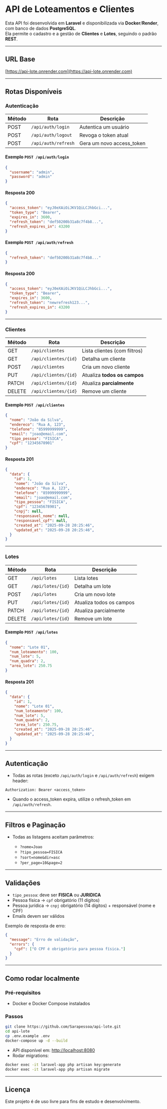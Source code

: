 
# API de Loteamentos e Clientes

Esta API foi desenvolvida em **Laravel** e disponibilizada via **Docker**/**Render**, com banco de dados **PostgreSQL**.  
Ela permite o cadastro e a gestão de **Clientes** e **Lotes**, seguindo o padrão **REST**.

---

## URL Base

[https://api-lote.onrender.com](https://api-lote.onrender.com)

---

## Rotas Disponíveis

### Autenticação

| Método | Rota                 | Descrição                    |
| ------ | -------------------- | ---------------------------- |
| POST   | `/api/auth/login`    | Autentica um usuário         |
| POST   | `/api/auth/logout`   | Revoga o token atual         |
| POST   | `/api/auth/refresh`  | Gera um novo access_token    |

#### Exemplo `POST /api/auth/login`

```json
{
  "username": "admin",
  "password": "admin"
}
```

#### Resposta 200

```json
{
  "access_token": "eyJ0eXAiOiJKV1QiLCJhbGci...",
  "token_type": "Bearer",
  "expires_in": 3600,
  "refresh_token": "def50200b31a8c7f4b8...",
  "refresh_expires_in": 43200
}
```

#### Exemplo `POST /api/auth/refresh`

```json
{
  "refresh_token": "def50200b31a8c7f4b8..."
}
```

#### Resposta 200

```json
{
  "access_token": "eyJ0eXAiOiJKV1QiLCJhbGci...",
  "token_type": "Bearer",
  "expires_in": 3600,
  "refresh_token": "newrefresh123...",
  "refresh_expires_in": 43200
}
```

---

### Clientes

| Método | Rota                 | Descrição                    |
| ------ | -------------------- | ---------------------------- |
| GET    | `/api/clientes`      | Lista clientes (com filtros) |
| GET    | `/api/clientes/{id}` | Detalha um cliente           |
| POST   | `/api/clientes`      | Cria um novo cliente         |
| PUT    | `/api/clientes/{id}` | Atualiza **todos os campos** |
| PATCH  | `/api/clientes/{id}` | Atualiza **parcialmente**    |
| DELETE | `/api/clientes/{id}` | Remove um cliente            |

#### Exemplo `POST /api/clientes`

```json
{
  "nome": "João da Silva",
  "endereco": "Rua A, 123",
  "telefone": "85999999999",
  "email": "joao@email.com",
  "tipo_pessoa": "FISICA",
  "cpf": "12345678901"
}
```

#### Resposta 201

```json
{
  "data": {
    "id": 1,
    "nome": "João da Silva",
    "endereco": "Rua A, 123",
    "telefone": "85999999999",
    "email": "joao@email.com",
    "tipo_pessoa": "FISICA",
    "cpf": "12345678901",
    "cnpj": null,
    "responsavel_nome": null,
    "responsavel_cpf": null,
    "created_at": "2025-09-28 20:25:46",
    "updated_at": "2025-09-28 20:25:46",
  }
}
```

---

### Lotes

| Método | Rota              | Descrição                |
| ------ | ----------------- | ------------------------ |
| GET    | `/api/lotes`      | Lista lotes              |
| GET    | `/api/lotes/{id}` | Detalha um lote          |
| POST   | `/api/lotes`      | Cria um novo lote        |
| PUT    | `/api/lotes/{id}` | Atualiza todos os campos |
| PATCH  | `/api/lotes/{id}` | Atualiza parcialmente    |
| DELETE | `/api/lotes/{id}` | Remove um lote           |

#### Exemplo `POST /api/lotes`

```json
{
  "nome": "Lote 01",
  "num_loteamento": 100,
  "num_lote": 5,
  "num_quadra": 2,
  "area_lote": 250.75
}
```

#### Resposta 201

```json
{
  "data": {
    "id": 1,
    "nome": "Lote 01",
    "num_loteamento": 100,
    "num_lote": 5,
    "num_quadra": 2,
    "area_lote": 250.75,
    "created_at": "2025-09-28 20:25:46",
    "updated_at": "2025-09-28 20:25:46",
  }
}
```

---

## Autenticação

* Todas as rotas (exceto `/api/auth/login` e `/api/auth/refresh`) exigem header:

```markefile
Authorization: Bearer <access_token>
```

* Quando o access_token expira, utilize o refresh_token em `/api/auth/refresh`.
  
---

## Filtros e Paginação

* Todas as listagens aceitam parâmetros:

  * `?nome=Joao`
  * `?tipo_pessoa=FISICA`
  * `?sort=nome&dir=asc`
  * `?per_page=10&page=2`

---

## Validações

* `tipo_pessoa`: deve ser **FISICA** ou **JURIDICA**
* Pessoa física → `cpf` obrigatório (11 dígitos)
* Pessoa jurídica → `cnpj` obrigatório (14 dígitos) + responsável (nome e CPF)
* Emails devem ser válidos

Exemplo de resposta de erro:

```json
{
  "message": "Erro de validação",
  "errors": {
    "cpf": ["O CPF é obrigatório para pessoa física."]
  }
}
```

---

## Como rodar localmente

### Pré-requisitos

* Docker e Docker Compose instalados

### Passos

```bash
git clone https://github.com/Sarapessoa/api-lote.git
cd api-lote
cp .env.example .env
docker-compose up -d --build
```

* API disponível em: [http://localhost:8080](http://localhost:8080)
* Rodar migrations:

```bash
docker exec -it laravel-app php artisan key:generate
docker exec -it laravel-app php artisan migrate
```

---

## Licença

Este projeto é de uso livre para fins de estudo e desenvolvimento.
